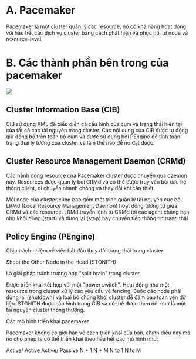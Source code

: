 # A. Pacemaker

Pacemaker là một cluster quản lý các resource, nó có khả năng hoạt động với hầu hết các dịch vụ cluster bằng cách phát hiện và phục hồi từ node và resource-level

# B. Các thành phần bên trong của pacemaker

![](img/pcmk-internals.png)

## Cluster Information Base (CIB)

CIB sử dụng XML để biểu diễn cả cấu hình của cụm và trạng thái hiện tại của tất cả các tài nguyên trong cluster. Các nội dung của CIB được tự động giữ đồng bộ trên toàn bộ cụm và được sử dụng bởi PEngine để tính toán trạng thái lý tưởng của cluster và làm thế nào để nó đạt được.

## Cluster Resource Management Daemon (CRMd)

Các hành động resource của Pacemaker cluster được chuyển qua daemon này. Resources được quản lý bởi CRMd và có thể được truy vấn bởi các hệ thống client, di chuyển nhanh chóng và thay đổi khi cần thiết.

Mỗi node của cluster cũng bao gồm một trình quản lý tài nguyên cục bộ LRMd (Local Resource Management Daemon) hoạt động tương tự giữa CRMd và các resource. LRMd truyền lệnh từ CRMd tới các agent chẳng hạn như khởi động (start) và dừng lại (stop) hay chuyển tiếp thông tin trạng thái

## Policy Engine (PEngine)

Chịu trách nhiệm về việc bắt đầu thay đổi trạng thái trong cluster

Shoot the Other Node in the Head (STONITH)

Là giải pháp tránh trường hợp "split brain" trong cluster

Được triển khai kết hợp với một "power switch". Hoạt động như một resource trong cluster xử lý các yêu cầu về fencing. Buộc các node phải dừng lại (shutdown) và loại bỏ chúng khỏi cluster để đảm bảo toàn vẹn dữ liệu. STONITH được cấu hình trong CIB và có thể được theo dõi như là một tài nguyên cluster thông thường.

Các mô hình triển khai pacemaker

Pacemaker không có giới hạn về cách triển khai của bạn, chính điều này mà nó cho phép ta có thể triển khai theo hầu hết các mô hình như:

Active/ Active
Active/ Passive
N + 1
N + M
N to 1
N to M

